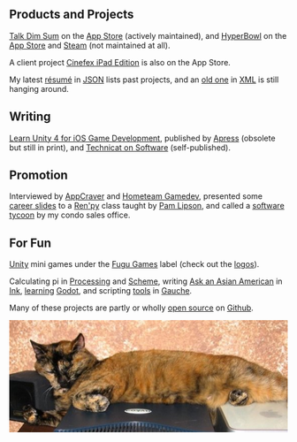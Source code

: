 ## Products and Projects

[Talk Dim Sum](talkdimsum) on the [App Store](https://apps.apple.com/us/app/talk-dim-sum/id953929066) (actively maintained), and [HyperBowl](hyperbowl) on the [App Store](https://apps.apple.com/us/app/hyperbowl/id344209253?ign-mpt=uo%3D8) and [Steam](https://store.steampowered.com/app/847530/HyperBowl/) (not maintained at all).

A client project [Cinefex iPad Edition](https://apps.apple.com/us/app/cinefex/id512379220) is also on the App Store.

My latest [résumé](resume) in [JSON](http://jsonresume.org/) lists past projects, and an [old one](resumexml) in [XML](http://github.com/technicat/resumexml) is still hanging around.

## Writing

[Learn Unity 4 for iOS Game Development](learnunity), published by [Apress](https://link.springer.com/book/10.1007/978-1-4302-4876-7) (obsolete but still in print), and [Technicat on Software](technicat-on-software) (self-published).

## Promotion

Interviewed by [AppCraver](https://www.appcraver.com/phil-chu-talks-about-developing-apps-and-unexpected-successes/) and [Hometeam Gamedev](https://gamedevslikeyou.libsyn.com/phil-chu), presented some [career slides](gamedev-slides) to a [Ren'py](https://www.renpy.org/) class taught by [Pam Lipson](https://www.technologyreview.com/innovator/pamela-lipson/), and called a [software tycoon](https://juhllv.com/software-tycoon-plants-roots-at-juhl/) by my condo sales office.

## For Fun

 [Unity](http://unity3d.com/) mini games under the [Fugu Games](fugugames) label (check out the [logos](logos)).
 
Calculating pi in [Processing](processing-pi) and [Scheme](http://github.com/technicat/schemish), writing [Ask an Asian American](aaaa) in [Ink](https://www.inklestudios.com/ink/), [learning](http://github.com/technicat/learngodot) [Godot](http://godotengine.org/), and scripting [tools](http://github.com/technicat/schematic) in [Gauche](https://practical-scheme.net/gauche/index.html).

Many of these projects are partly or wholly [open source](http://github.com/technicat/opensource) on [Github](http://github.com/technicat).

![catnap](/images/technicat/photo/halfcat.jpg)                                            






